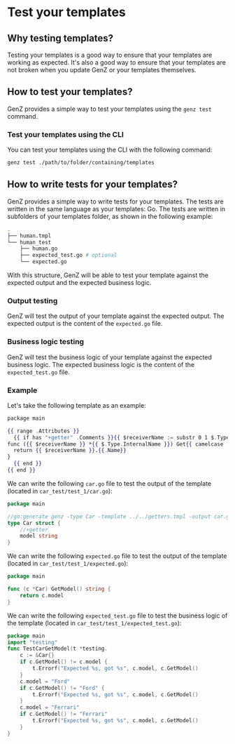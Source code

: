 # Test your templates

## Why testing templates?

Testing your templates is a good way to ensure that your templates are working as expected. 
It's also a good way to ensure that your templates are not broken when you update GenZ or your templates themselves.

## How to test your templates?

GenZ provides a simple way to test your templates using the `genz test` command.

### Test your templates using the CLI

You can test your templates using the CLI with the following command:

```bash
genz test ./path/to/folder/containing/templates
```

## How to write tests for your templates?

GenZ provides a simple way to write tests for your templates. The tests are written in the same language as your templates: Go.
The tests are written in subfolders of your templates folder, as shown in the following example:

```bash
.
├── human.tmpl
└── human_test
    ├── human.go
    ├── expected_test.go # optional
    └── expected.go 
```

With this structure, GenZ will be able to test your template against the expected output and the expected business logic.

### Output testing

GenZ will test the output of your template against the expected output.
The expected output is the content of the `expected.go` file.

### Business logic testing

GenZ will test the business logic of your template against the expected business logic.
The expected business logic is the content of the `expected_test.go` file.

### Example

Let's take the following template as an example:

```mustache
package main

{{ range .Attributes }}
  {{ if has "+getter" .Comments }}{{ $receiverName := substr 0 1 $.Type.InternalName | lower}}
func ({{ $receiverName }} *{{ $.Type.InternalName }}) Get{{ camelcase .Name }}() {{ .Type.InternalName }} {
  return {{ $receiverName }}.{{.Name}}
}
  {{ end }}
{{ end }}
```

We can write the following `car.go` file to test the output of the template (located in `car_test/test_1/car.go`):

```go
package main

//go:generate genz -type Car -template ../../getters.tmpl -output car.gen.go
type Car struct {
	//+getter
	model string
}
```

We can write the following `expected.go` file to test the output of the template (located in `car_test/test_1/expected.go`):

```go
package main

func (c *Car) GetModel() string {
	return c.model
}
```

We can write the following `expected_test.go` file to test the business logic of the template (located in `car_test/test_1/expected_test.go`):

```go
package main
import "testing"
func TestCarGetModel(t *testing.
	c := &Car{}
	if c.GetModel() != c.model {
		t.Errorf("Expected %s, got %s", c.model, c.GetModel()
	}
	c.model = "Ford"
	if c.GetModel() != "Ford" {
		t.Errorf("Expected %s, got %s", c.model, c.GetModel()
	}
	c.model = "Ferrari"
	if c.GetModel() != "Ferrari"
		t.Errorf("Expected %s, got %s", c.model, c.GetModel()
	}
}
```
